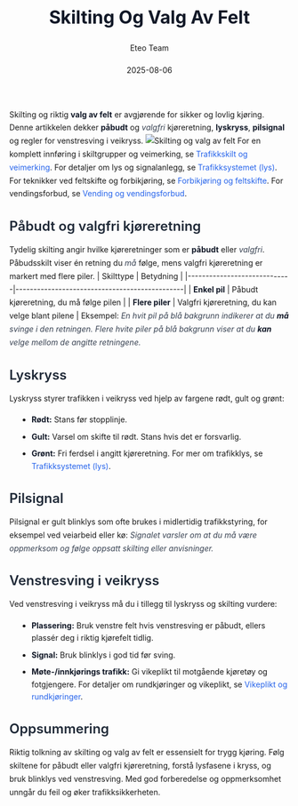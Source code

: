 ﻿---
title: "Skilting Og Valg Av Felt"
date: 2025-08-06
draft: false
author: "Eteo Team"
description: "Guide to Skilting Og Valg Av Felt for Norwegian driving theory exam."
categories: ["Driving Theory"]
tags: ["driving", "theory", "safety"]
featured_image: "/blogs/teori/skilting-og-valg-av-felt/skilting-og-valg-av-felt-image.svg"
---
<style>
/* Base text styling */
.article-content {
  font-family: 'Inter', -apple-system, BlinkMacSystemFont, 'Segoe UI', Roboto, Oxygen, Ubuntu, Cantarell, 'Open Sans', 'Helvetica Neue', sans-serif;
  line-height: 1.6;
  color: #1f2937;
  font-size: 16px;
}
/* Headers */
h1 {
  font-size: 2rem;
  font-weight: 700;
  margin: 2rem 0 1.5rem;
  color: #111827;
}
h2 {
  font-size: 1.5rem;
  font-weight: 600;
  margin: 2rem 0 1rem;
  color: #1f2937;
}
h3 {
  font-size: 1.25rem;
  font-weight: 600;
  margin: 1.5rem 0 0.75rem;
  color: #374151;
}
/* Paragraphs */
p {
  margin: 1rem 0;
  line-height: 1.7;
}
/* Lists */
ul, ol {
  margin: 1rem 0 1rem 1.5rem;
  padding-left: 1rem;
}
li {
  margin-bottom: 0.5rem;
  line-height: 1.6;
}
/* Bold and emphasis text */
strong, b {
  font-weight: 700 !important;
  color: #111827;
}
em, i {
  font-style: italic;
  color: #374151;
}
strong em, b i, em strong, i b {
  font-weight: 700 !important;
  font-style: italic;
  color: #111827;
}
/* Links */
a {
  color: #2563eb;
  text-decoration: none;
  transition: color 0.2s ease;
}
a:hover {
  color: #1d4ed8;
  text-decoration: underline;
}
/* Code blocks */
pre, code {
  font-family: 'SFMono-Regular', Consolas, 'Liberation Mono', Menlo, monospace;
  background-color: #f3f4f6;
  border-radius: 0.375rem;
  font-size: 0.875em;
}
pre {
  padding: 1rem;
  overflow-x: auto;
  margin: 1rem 0;
}
code {
  padding: 0.2em 0.4em;
}
/* Blockquotes */
blockquote {
  border-left: 4px solid #e5e7eb;
  margin: 1.5rem 0;
  padding: 0.75rem 1rem 0.75rem 1.5rem;
  background-color: #f9fafb;
  color: #4b5563;
  font-style: italic;
}
/* Tables */
table {
  margin: 1.5rem auto !important;
  border-collapse: collapse !important;
  width: 100% !important;
  max-width: 100%;
  box-shadow: 0 1px 3px rgba(0,0,0,0.1) !important;
  border-radius: 0.5rem !important;
  overflow: hidden !important;
  border: 1px solid #e5e7eb !important;
  display: table !important;
}
th, td {
  padding: 0.75rem 1.25rem !important;
  text-align: left !important;
  border: 1px solid #e5e7eb !important;
  vertical-align: top;
}
th {
  background-color: #f9fafb !important;
  font-weight: 600 !important;
  color: #111827 !important;
  text-transform: uppercase !important;
  font-size: 0.75rem !important;
  letter-spacing: 0.05em !important;
}
tr:nth-child(even) {
  background-color: #f9fafb !important;
}
tr:hover {
  background-color: #f3f4f6 !important;
}
/* Responsive adjustments */
@media (max-width: 768px) {
  .article-content {
    font-size: 15px;
  }
  h1 { font-size: 1.75rem; }
  h2 { font-size: 1.375rem; }
  h3 { font-size: 1.125rem; }
  table {
    display: block !important;
    overflow-x: auto !important;
    -webkit-overflow-scrolling: touch;
  }
}
</style>
Skilting og riktig **valg av felt** er avgjørende for sikker og lovlig kjøring. Denne artikkelen dekker **påbudt** og *valgfri* kjøreretning, **lyskryss**, **pilsignal** og regler for venstresving i veikryss.
![Skilting og valg av felt](/blogs/teori/skilting-og-valg-av-felt/skilting-og-valg-av-felt-image.svg)
For en komplett innføring i skiltgrupper og veimerking, se [Trafikkskilt og veimerking](/blogs/teori/trafikkskilt-og-veimerking "Komplett guide til trafikkskilt og veimerking").
For detaljer om lys og signalanlegg, se [Trafikksystemet (lys)](/blogs/teori/trafikksystemet-lys "Trafikksystemet (lys) - Trafikklys og signalanlegg").
For teknikker ved feltskifte og forbikjøring, se [Forbikjøring og feltskifte](/blogs/teori/forbikjoring-og-feltskifte "Forbikjøring og feltskifte - Sikker forbikjøring og feltskifte").
For vendingsforbud, se [Vending og vendingsforbud](/blogs/teori/vending-og-vendingsforbud "Vending og vendingsforbud - Når er U-sving tillatt og forbudt?").
## Påbudt og valgfri kjøreretning
Tydelig skilting angir hvilke kjøreretninger som er **påbudt** eller *valgfri*. Påbudsskilt viser én retning du *må* følge, mens valgfri kjøreretning er markert med flere piler.
| Skilttype                  | Betydning                                    |
|-----------------------------|-----------------------------------------------|
| **Enkel pil**               | Påbudt kjøreretning, du må følge pilen        |
| **Flere piler**             | Valgfri kjøreretning, du kan velge blant pilene |
Eksempel:
*En hvit pil på blå bakgrunn indikerer at du **må** svinge i den retningen.*
*Flere hvite piler på blå bakgrunn viser at du **kan** velge mellom de angitte retningene.*
## Lyskryss
Lyskryss styrer trafikken i veikryss ved hjelp av fargene rødt, gult og grønt:
* **Rødt:** Stans før stopplinje.
* **Gult:** Varsel om skifte til rødt. Stans hvis det er forsvarlig.
* **Grønt:** Fri ferdsel i angitt kjøreretning.
For mer om trafikklys, se [Trafikksystemet (lys)](/blogs/teori/trafikksystemet-lys "Trafikksystemet (lys) - Trafikklys og signalanlegg").
## Pilsignal
Pilsignal er gult blinklys som ofte brukes i midlertidig trafikkstyring, for eksempel ved veiarbeid eller kø:
*Signalet varsler om at du må være oppmerksom og følge oppsatt skilting eller anvisninger.*
## Venstresving i veikryss
Ved venstresving i veikryss må du i tillegg til lyskryss og skilting vurdere:
* **Plassering:** Bruk venstre felt hvis venstresving er påbudt, ellers plassér deg i riktig kjørefelt tidlig.
* **Signal:** Bruk blinklys i god tid før sving.
* **Møte-/innkjørings trafikk:** Gi vikeplikt til motgående kjøretøy og fotgjengere.
For detaljer om rundkjøringer og vikeplikt, se [Vikeplikt og rundkjøringer](/blogs/teori/vikeplikt-og-rundkjoringer "Vikeplikt og rundkjøringer - komplett guide").
## Oppsummering
Riktig tolkning av skilting og valg av felt er essensielt for trygg kjøring. Følg skiltene for påbudt eller valgfri kjøreretning, forstå lysfasene i kryss, og bruk blinklys ved venstresving. Med god forberedelse og oppmerksomhet unngår du feil og øker trafikksikkerheten.